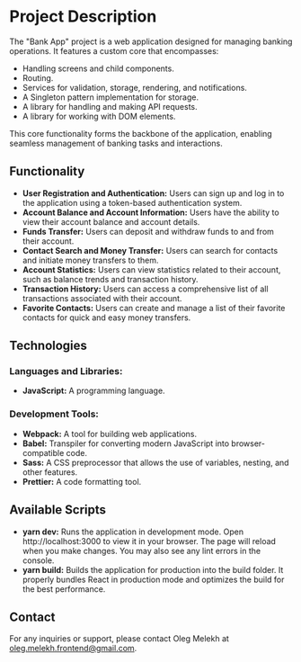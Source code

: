 # Project Description

The "Bank App" project is a web application designed for managing banking operations. It features a custom core that encompasses:
- Handling screens and child components.
- Routing.
- Services for validation, storage, rendering, and notifications.
- A Singleton pattern implementation for storage.
- A library for handling and making API requests.
- A library for working with DOM elements.
  
This core functionality forms the backbone of the application, enabling seamless management of banking tasks and interactions.

## Functionality

- **User Registration and Authentication:** Users can sign up and log in to the application using a token-based authentication system.
- **Account Balance and Account Information:** Users have the ability to view their account balance and account details.
- **Funds Transfer:** Users can deposit and withdraw funds to and from their account.
- **Contact Search and Money Transfer:** Users can search for contacts and initiate money transfers to them.
- **Account Statistics:** Users can view statistics related to their account, such as balance trends and transaction history.
- **Transaction History:** Users can access a comprehensive list of all transactions associated with their account.
- **Favorite Contacts:** Users can create and manage a list of their favorite contacts for quick and easy money transfers.

## Technologies

### Languages and Libraries:
- **JavaScript:** A programming language.

### Development Tools:

- **Webpack:** A tool for building web applications.
- **Babel:** Transpiler for converting modern JavaScript into browser-compatible code.
- **Sass:** A CSS preprocessor that allows the use of variables, nesting, and other features.
- **Prettier:** A code formatting tool. 

## Available Scripts

- **yarn dev:** Runs the application in development mode. Open http://localhost:3000 to view it in your browser. The page will reload when you make changes. You may also see any lint errors in the console.
- **yarn build:** Builds the application for production into the build folder. It properly bundles React in production mode and optimizes the build for the best performance.

## Contact

For any inquiries or support, please contact Oleg Melekh at oleg.melekh.frontend@gmail.com.

